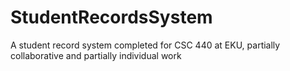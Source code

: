 # StudentRecordsSystem
A student record system completed for CSC 440 at EKU, partially collaborative and partially individual work
